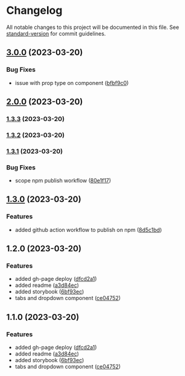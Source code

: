 # Changelog

All notable changes to this project will be documented in this file. See [standard-version](https://github.com/conventional-changelog/standard-version) for commit guidelines.

## [3.0.0](https://github.com/jparadasb/react-lucid/compare/v2.0.0...v3.0.0) (2023-03-20)


### Bug Fixes

* issue with prop type on component ([bfbf9c0](https://github.com/jparadasb/react-lucid/commit/bfbf9c0c1904319c6e210a61df6255ca7fa4b028))

## [2.0.0](https://github.com/jparadasb/react-lucid/compare/v1.3.3...v2.0.0) (2023-03-20)

### [1.3.3](https://github.com/jparadasb/react-lucid/compare/v1.3.2...v1.3.3) (2023-03-20)

### [1.3.2](https://github.com/jparadasb/react-lucid/compare/v1.3.1...v1.3.2) (2023-03-20)

### [1.3.1](https://github.com/jparadasb/react-lucid/compare/v1.3.0...v1.3.1) (2023-03-20)


### Bug Fixes

* scope npm publish workflow ([80e1f17](https://github.com/jparadasb/react-lucid/commit/80e1f17e320ef638aa20b6e76de696c9a7f02bad))

## [1.3.0](https://github.com/jparadasb/lucid/compare/v1.2.0...v1.3.0) (2023-03-20)


### Features

* added github action workflow to publish on npm ([8d5c1bd](https://github.com/jparadasb/lucid/commit/8d5c1bdc1820ab9e0c034911e984f5ae3bf44ab2))

## 1.2.0 (2023-03-20)


### Features

* added gh-page deploy ([dfcd2a1](https://github.com/jparadasb/lucid/commit/dfcd2a11be10081ca955145ecfa7515105b70ca0))
* added readme ([a3d84ec](https://github.com/jparadasb/lucid/commit/a3d84ec91909230d53628285b234a850142b3d94))
* added storybook ([6bf93ec](https://github.com/jparadasb/lucid/commit/6bf93ecb6303343f4c692155f2760ff95304799c))
* tabs and dropdown component ([ce04752](https://github.com/jparadasb/lucid/commit/ce0475242d9e3bafa4fdeca2f7441c7e71b04f05))

## 1.1.0 (2023-03-20)


### Features

* added gh-page deploy ([dfcd2a1](https://github.com/jparadasb/lucid/commit/dfcd2a11be10081ca955145ecfa7515105b70ca0))
* added readme ([a3d84ec](https://github.com/jparadasb/lucid/commit/a3d84ec91909230d53628285b234a850142b3d94))
* added storybook ([6bf93ec](https://github.com/jparadasb/lucid/commit/6bf93ecb6303343f4c692155f2760ff95304799c))
* tabs and dropdown component ([ce04752](https://github.com/jparadasb/lucid/commit/ce0475242d9e3bafa4fdeca2f7441c7e71b04f05))
